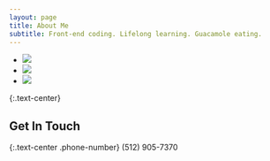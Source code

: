 ```yaml
---
layout: page
title: About Me
subtitle: Front-end coding. Lifelong learning. Guacamole eating.
---
```


<ul class="skills-list">
	<li>
		<img class="svg-skill-icons" src="/blog/img/html-icon.svg" />
	</li>
	<li>
		<img class="svg-skill-icons" src="/blog/img/css-icon.svg" />
	</li>
	<li>
		<img class="svg-skill-icons" src="/blog/img/js-icon.svg" />
	</li>
</ul>

{:.text-center}
## Get In Touch

{:.text-center .phone-number}
(512) 905-7370